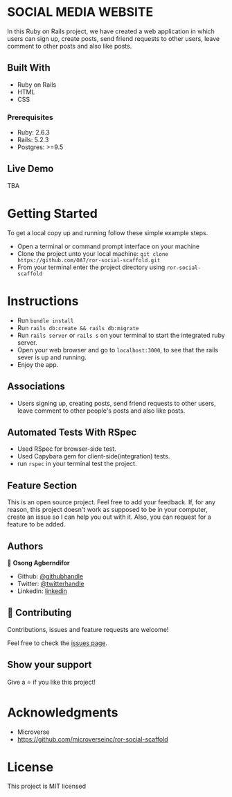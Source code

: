 # SOCIAL MEDIA WEBSITE

In this Ruby on Rails project, we have created a web application in which users can sign up, create posts, send friend requests to other users, leave comment to other posts and also like posts.

## Built With

- Ruby on Rails
- HTML
- CSS

### Prerequisites

- Ruby: 2.6.3
- Rails: 5.2.3
- Postgres: >=9.5

## Live Demo

TBA


# Getting Started

To get a local copy up and running follow these simple example steps.

- Open a terminal or command prompt interface on your machine
- Clone the project unto your local machine: `git clone https://github.com/OA7/ror-social-scaffold.git`
- From your terminal enter the project directory using `ror-social-scaffold` 

# Instructions

- Run `bundle install`
- Run `rails db:create && rails db:migrate`
- Run ` rails server ` or ` rails s ` on your terminal to start the integrated ruby server.
- Open your web browser and go to ` localhost:3000 `, to see that the rails sever is up and running.
- Enjoy the app.

## Associations
- Users signing up, creating posts, send friend requests to other users, leave comment to other people's posts and also like posts.

## Automated Tests With RSpec
- Used RSpec for browser-side test.
- Used Capybara gem for client-side(integration) tests.
- run `rspec` in your terminal test the project.

## Feature Section
This is an open source project. Feel free to add your feedback. If, for any reason, this project doesn't work as supposed to be in your computer, create an issue so I can help you out with it.
Also, you can request for a feature to be added.


## Authors

👤 **Osong Agberndifor**

- Github: [@githubhandle](https://github.com/OA7)
- Twitter: [@twitterhandle](https://twitter.com/Osong17)
- Linkedin: [linkedin](https://linkedin.com/osong-agberndifor)

## 🤝 Contributing

Contributions, issues and feature requests are welcome!

Feel free to check the [issues page](https://github.com/OA7/ror-social-scaffold/issues).

## Show your support

Give a ⭐️ if you like this project!

# Acknowledgments
- Microverse
- https://github.com/microverseinc/ror-social-scaffold


# License
This project is MIT licensed


